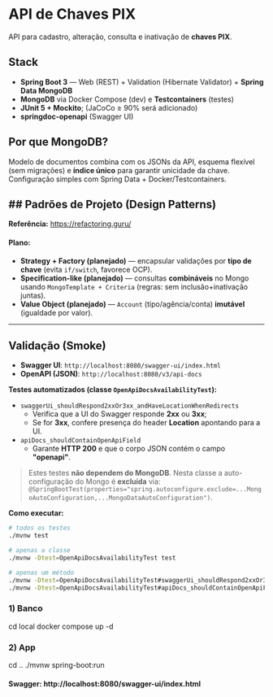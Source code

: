 # API de Chaves PIX

API para cadastro, alteração, consulta e inativação de **chaves PIX**.

## Stack
- **Spring Boot 3** — Web (REST) + Validation (Hibernate Validator) + **Spring Data MongoDB**
- **MongoDB** via Docker Compose (dev) e **Testcontainers** (testes)
- **JUnit 5 + Mockito**; (JaCoCo ≥ 90% será adicionado)
- **springdoc-openapi** (Swagger UI)

## Por que MongoDB?
Modelo de documentos combina com os JSONs da API, esquema flexível (sem migrações) e **índice único** para garantir unicidade da chave. Configuração simples com Spring Data + Docker/Testcontainers.

## ## Padrões de Projeto (Design Patterns)

**Referência:** https://refactoring.guru/

#### Plano:
- **Strategy + Factory (planejado)** — encapsular validações por **tipo de chave** (evita `if/switch`, favorece OCP).
- **Specification-like (planejado)** — consultas **combináveis** no Mongo usando `MongoTemplate + Criteria` (regras: sem inclusão+inativação juntas).
- **Value Object (planejado)** — `Account` (tipo/agência/conta) **imutável** (igualdade por valor).
________________________________________________________________________________________________________________________

## Validação (Smoke)

- **Swagger UI**: `http://localhost:8080/swagger-ui/index.html`
- **OpenAPI (JSON)**: `http://localhost:8080/v3/api-docs`

**Testes automatizados (classe `OpenApiDocsAvailabilityTest`):**
- `swaggerUi_shouldRespond2xxOr3xx_andHaveLocationWhenRedirects`
    - Verifica que a UI do Swagger responde **2xx** ou **3xx**;
    - Se for **3xx**, confere presença do header **Location** apontando para a UI.
- `apiDocs_shouldContainOpenApiField`
    - Garante **HTTP 200** e que o corpo JSON contém o campo **"openapi"**.

> Estes testes **não dependem do MongoDB**. Nesta classe a auto-configuração do Mongo é **excluída** via:
> `@SpringBootTest(properties="spring.autoconfigure.exclude=...MongoAutoConfiguration,...MongoDataAutoConfiguration")`.

**Como executar:**
```bash
# todos os testes
./mvnw test

# apenas a classe
./mvnw -Dtest=OpenApiDocsAvailabilityTest test

# apenas um método
./mvnw -Dtest=OpenApiDocsAvailabilityTest#swaggerUi_shouldRespond2xxOr3xx_andHaveLocationWhenRedirects test
./mvnw -Dtest=OpenApiDocsAvailabilityTest#apiDocs_shouldContainOpenApiField test
```

### 1) Banco
cd local
docker compose up -d

### 2) App
cd ..
./mvnw spring-boot:run
#### Swagger: http://localhost:8080/swagger-ui/index.html
